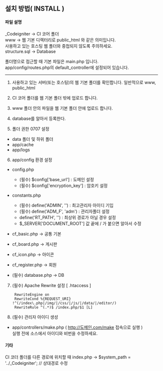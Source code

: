 ## 설치 방법( INSTALL )

#### 파일 설명
\_Codeigniter → CI 코어 폴더  
www → 웹 기본 디렉터리로 public\_html 와 같은 의미입니다.  
사용하고 있는 호스팅 웹 폴더와 중첩되지 않도록 주의하세요.  
structure.sql → Database

폴더명으로 접근할 때 기본 파일은 main.php 입니다.  
app/config/routes.php의 default\_controller에 설정되어 있습니다.

---

1. 사용하고 있는 서버(또는 호스팅)의 웹 기본 폴더를 확인합니다. 일반적으로 www, public\_html

2. CI 코어 폴더를 웹 기본 폴더 밖에 업로드 합니다.

3. www 폴더 안의 파일을 웹 기본 폴더 안에 업로드 합니다.

4. database를 알아서 등록한다.

5. 폴더 권한 0707 설정

 * data 폴더 및 하위 폴더
 * app/cache
 * app/logs

6. app/config 환경 설정

 * config.php
     * (필수) $config['base\_url'] : 도메인 설정
     * (필수) $config['encryption\_key'] : 암호키 설정

 * constants.php
     * (필수) define('ADMIN', '') : 최고관리자 아이디 기입
     * (필수) define('ADM\_F', 'adm') : 관리자폴더 설정
     * define('RT\_PATH', '') : 최상위 경로가 아닐 경우 설정
     * $\_SERVER['DOCUMENT\_ROOT'] 값 끝에 / 가 붙으면 알아서 수정

 * cf\_basic.php → 공통 기본
 * cf\_board.php → 게시판
 * cf\_icon.php → 아이콘
 * cf\_register.php → 회원
 * (필수) database.php → DB

7. (필수) Apache Rewrite 설정 [ .htaccess ]

        RewriteEngine on
        RewriteCond %{REQUEST_URI} !^(/index\.php|/img/|/css/|/js/|/data/|/editor/)
        RewriteRule ^(.*)$ /index.php/$1 [L]

8. (필수) 관리자 아이디 생성

 * app/controllers/make.php ( http://도메인.com/make 접속으로 실행 )  
실행 전에 소스에서 아이디와 비번을 수정하세요.


#### 기타

CI 코더 폴더를 다른 경로에 위치할 때
index.php → $system\_path = '../\_Codeigniter'; // 상대경로 수정